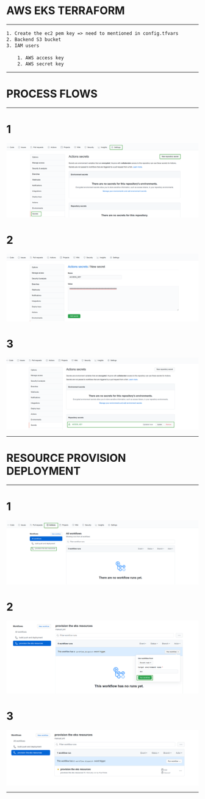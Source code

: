 # AWS EKS TERRAFORM

----------------

    1. Create the ec2 pem key => need to mentioned in config.tfvars
    2. Backend S3 bucket
    3. IAM users 
    
        1. AWS access key
        2. AWS secret key

----------------

# PROCESS FLOWS

----------------

# 1

![1](Images/1.png)

# 2

![2](Images/2.png)

# 3

![3](Images/3.png)

----------------

# RESOURCE PROVISION DEPLOYMENT

----------------

# 1

![1](Images/D1.png)

# 2

![2](Images/D2.png)

# 3

![3](Images/D3.png)

----------------
